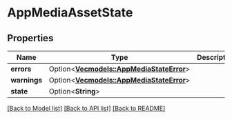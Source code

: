 # AppMediaAssetState

## Properties

Name | Type | Description | Notes
------------ | ------------- | ------------- | -------------
**errors** | Option<[**Vec<models::AppMediaStateError>**](AppMediaStateError.md)> |  | [optional]
**warnings** | Option<[**Vec<models::AppMediaStateError>**](AppMediaStateError.md)> |  | [optional]
**state** | Option<**String**> |  | [optional]

[[Back to Model list]](../README.md#documentation-for-models) [[Back to API list]](../README.md#documentation-for-api-endpoints) [[Back to README]](../README.md)


